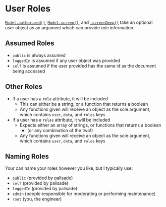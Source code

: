 # User Roles

[`Model.authorized()`](docs/Authorized.md), [`Model.screen()`](docs/Screen.md), and [`.screenDeep()`](docs/ScreenDeep.md) take an optional user object as an argument which can provide role information.

## Assumed Roles

- `public` is always assumed
- `loggedIn` is assumed if any user object was provided
- `self` is assumed if the user provided has the same id as the document being accessed

## Other Roles

- If a user has a `role` attribute, it will be included
  - This can either be a string, or a function that returns a boolean
  - Any functions given will receive an object as the sole argument, which contains `user`, `data`, and `roles` keys
- If a user has a `roles` attribute, it will be included
  - Expects either an array of strings, or functions that returns a boolean
    - (or any combination of the two!)
  - Any functions given will receive an object as the sole argument, which contains `user`, `data`, and `roles` keys

## Naming Roles

Your can name your roles however you like, but I typically use:

- `public` (provided by palisade)
- `self` (provided by palisade)
- `loggedIn` (provided by palisade)
- `admin` (people responsible for moderating or performing maintenance)
- `root` (you, the engineer)

